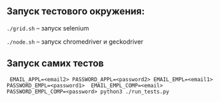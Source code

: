 ## Запуск тестового окружения:

`./grid.sh` – запуск selenium

`./node.sh` – запуск chromedriver и geckodriver

## Запуск самих тестов

```
 EMAIL_APPL=<email2> PASSWORD_APPL=<password2> EMAIL_EMPL=<email1> PASSWORD_EMPL=<password1>  EMAIL_EMPL_COMP=<email>  PASSWORD_EMPL_COMP=<password> python3 ./run_tests.py

``` 
